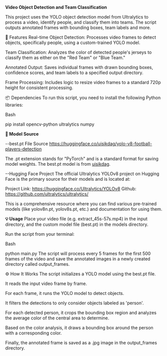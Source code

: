 **Video Object Detection and Team Classification**

This project uses the YOLO object detection model from Ultralytics to process a video, identify people, and classify them into teams. The script outputs annotated frames with bounding boxes, team labels and more.

🚀 Features
Real-time Object Detection: Processes video frames to detect objects, specifically people, using a custom-trained YOLO model.

Team Classification: Analyzes the color of detected people's jerseys to classify them as either on the "Red Team" or "Blue Team."

Annotated Output: Saves individual frames with drawn bounding boxes, confidence scores, and team labels to a specified output directory.

Frame Processing: Includes logic to resize video frames to a standard 720p height for consistent processing.

📦 Dependencies
To run this script, you need to install the following Python libraries:

Bash

pip install opencv-python ultralytics numpy


**🧠 Model Source**

--best.pt File Source
https://huggingface.co/uisikdag/yolo-v8-football-players-detection

The .pt extension stands for "PyTorch" and is a standard format for saving model weights. The best.pt model is from [uisikdag](https://huggingface.co/uisikdag/yolo-v8-football-players-detection).



--Hugging Face Project
The official Ultralytics YOLOv8 project on Hugging Face is the primary source for their models and is located at:

Project Link: https://huggingface.co/Ultralytics/YOLOv8
Github:  https://github.com/ultralytics/ultralytics/

This is a comprehensive resource where you can find various pre-trained models (like yolov8n.pt, yolov8s.pt, etc.) and documentation for using them.



**💡 Usage**
Place your video file (e.g. extract_45s-57s.mp4) in the input directory, and the custom model file (best.pt) in the models directory.

Run the script from your terminal:

Bash

python main.py
The script will process every 5 frames for the first 500 frames of the video and save the annotated images in a newly created directory called output_frames.

⚙️ How It Works
The script initializes a YOLO model using the best.pt file.

It reads the input video frame by frame.

For each frame, it runs the YOLO model to detect objects.

It filters the detections to only consider objects labeled as 'person'.

For each detected person, it crops the bounding box region and analyzes the average color of the central area to determine.

Based on the color analysis, it draws a bounding box around the person with a corresponding color.

Finally, the annotated frame is saved as a .jpg image in the output_frames directory.
